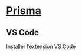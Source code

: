 # [Prisma](https://www.prisma.io/)

## VS Code

Installer l’[extension VS Code](https://marketplace.visualstudio.com/items?itemName=Prisma.prisma)
